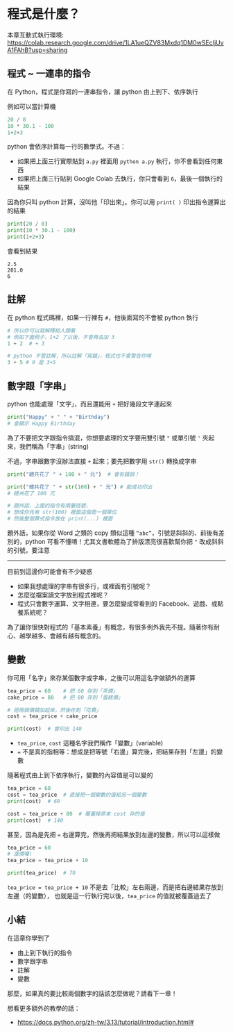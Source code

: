 # 程式是什麼？

本章互動式執行環境: https://colab.research.google.com/drive/1LA1ueQZV83Mxdq1DM0wSEcIjUvA1FAhB?usp=sharing

## 程式 ~ 一連串的指令

在 Python，程式是你寫的一連串指令，讓 python 由上到下、依序執行

例如可以當計算機

```python
20 / 8
10 * 30.1 - 100
1+2+3
```

python 會依序計算每一行的數學式。不過：
* 如果把上面三行實際貼到 `a.py` 裡面用 `python a.py` 執行，你不會看到任何東西
* 如果把上面三行貼到 Google Colab 去執行，你只會看到 `6`，最後一個執行的結果

因為你只叫 python 計算，沒叫他「印出來」。你可以用 `print( )` 印出指令運算出的結果

```python
print(20 / 8)
print(10 * 30.1 - 100)
print(1+2+3)
```

會看到結果

```
2.5
201.0
6
```

## 註解

在 python 程式碼裡，如果一行裡有 `#`，他後面寫的不會被 python 執行

```python
# 所以你可以寫解釋給人類看
# 例如下面例子，1+2 了以後，不會再去加 3
1 + 2  # + 3

# python 不管註解，所以註解「寫錯」，程式也不會警告你唷
3 + 5 # 9 是 3+5
```

## 數字跟「字串」

python 也能處理「文字」，而且還能用 `+` 把好幾段文字連起來

```python
print("Happy" + " " + "Birthday")
# 會顯示 Happy Birthday
```

為了不要把文字跟指令搞混，你想要處理的文字要用雙引號 `"` 或單引號 `'` 夾起來，我們稱為「字串」(string)

不過，字串跟數字沒辦法直接 `+` 起來；要先把數字用 `str()` 轉換成字串

```python
print("總共花了 " + 100 + " 元")  # 會有錯誤！

print("總共花了 " + str(100) + " 元") # 能成功印出
# 總共花了 100 元

# 題外話，上面的指令有兩層括號，
# 想成你先有 str(100) 裡面這個是一個單位
# 然後整個算式指令放在 print(...) 裡面
```

題外話，如果你從 Word 之類的 copy 類似這種 `“abc”`，引號是斜斜的、前後有差別的，python 可看不懂唷！尤其文書軟體為了排版漂亮很喜歡幫你把 `"` 改成斜斜的引號，要注意

---

目前到這邊你可能會有不少疑惑
* 如果我想處理的字串有很多行，或裡面有引號呢？
* 怎麼從檔案讀文字放到程式裡呢？
* 程式只會數字運算、文字相連，要怎麼變成常看到的 Facebook、遊戲、或點餐系統呢？

為了讓你很快對程式的「基本素養」有概念，有很多例外我先不提。隨著你有耐心、越學越多、會越有越有概念的。

## 變數

你可用「名字」來存某個數字或字串，之後可以用這名字做額外的運算

```python
tea_price = 60    # 把 60 存到「茶價」
cake_price = 80   # 把 80 存到「蛋糕價」

# 把兩個價錢加起來，然後存到「花費」
cost = tea_price + cake_price

print(cost)  # 會印出 140
```

* `tea_price`, `cost` 這種名字我們稱作「變數」(variable)
* `=` 不是真的指相等：想成是把等號「右邊」算完後，把結果存到「左邊」的變數


隨著程式由上到下依序執行，變數的內容值是可以變的

```python
tea_price = 60
cost = tea_price  # 直接把一個變數的值給另一個變數
print(cost)  # 60

cost = tea_price + 80  # 覆蓋掉原本 cost 存的值
print(cost)  # 140
```

甚至，因為是先把 `=` 右邊算完，然後再把結果放到左邊的變數，所以可以這樣做

```python
tea_price = 60
# 漲價囉!
tea_price = tea_price + 10

print(tea_price)  # 70
```

`tea_price = tea_price + 10` 不是去「比較」左右兩邊，而是把右邊結果存放到左邊（的變數），
也就是這一行執行完以後，`tea_price` 的值就被覆蓋過去了

## 小結

在這章你學到了
* 由上到下執行的指令
* 數字跟字串
* 註解
* 變數

那麼，如果真的要比較兩個數字的話該怎麼做呢？請看下一章！

想看更多額外的教學的話：
* https://docs.python.org/zh-tw/3.13/tutorial/introduction.html#